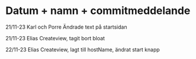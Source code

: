 # Datum + namn + commitmeddelande

21/11-23 Karl och Porre
Ändrade text på startsidan

21/11-23 Elias
Createview, tagit bort bloat

22/11-23 Elias
Createview, lagt till hostName, ändrat start knapp

